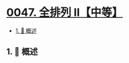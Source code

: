 # [0047. 全排列 II【中等】](https://github.com/Tdahuyou/TNotes.leetcode/tree/main/notes/0047.%20%E5%85%A8%E6%8E%92%E5%88%97%20II%E3%80%90%E4%B8%AD%E7%AD%89%E3%80%91)

<!-- region:toc -->

- [1. 📝 概述](#1--概述)

<!-- endregion:toc -->

## 1. 📝 概述
